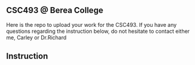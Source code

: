 <h2>CSC493 @ Berea College </h2>

Here is the repo to upload your work for the CSC493. 
If you have any questions regarding the instruction below, 
do not hesitate to contact either me, Carley or Dr.Richard

<h2> Instruction </h2>


